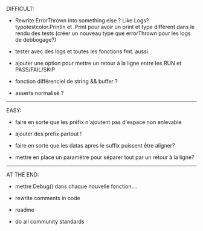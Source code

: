 DIFFICULT:

- Rewrite ErrorThrown into something else ? Like Logs?
typotestcolor.Println et .Print pour avoir un print et type différent dans le rendu des tests
(créer un nouveau type que errorThrown pour les logs de debbogage?)

- tester avec des logs et toutes les fonctions fmt. aussi

- ajouter une option pour mettre un retour à la ligne entre les RUN et PASS/FAIL/SKIP




- fonction différenciel de string && buffer ?


- asserts normalisé ?







-------
EASY:

- faire en sorte que les préfix n'ajoutent pas d'espace non enlevable
- ajouter des prefix partout !


- faire en sorte que les datas apres le suffix puissent être aligner?

- mettre en place un paramètre pour séparer tout par un retour à la ligne?










--------------------------------
AT THE END:

- mettre Debug() dans chaque nouvelle fonction....

- rewrite comments in code
- readme
- do all community standards

